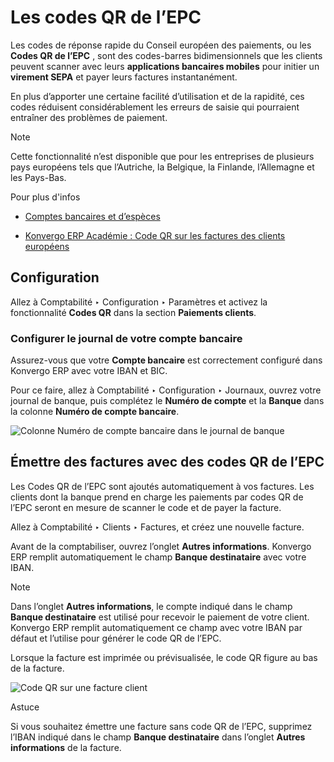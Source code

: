 # Les codes QR de l’EPC

Les codes de réponse rapide du Conseil européen des paiements, ou les **Codes
QR de l’EPC** , sont des codes-barres bidimensionnels que les clients peuvent
scanner avec leurs **applications bancaires mobiles** pour initier un
**virement SEPA** et payer leurs factures instantanément.

En plus d’apporter une certaine facilité d’utilisation et de la rapidité, ces
codes réduisent considérablement les erreurs de saisie qui pourraient
entraîner des problèmes de paiement.

<div class="alert alert-primary">
<p class="alert-title">
Note</p><p>Cette fonctionnalité n’est disponible que pour les entreprises de plusieurs pays européens tels que l’Autriche, la Belgique, la Finlande, l’Allemagne et les Pays-Bas.</p>
</div> <div class="alert alert-secondary">
<p class="alert-title">
Pour plus d'infos</p><ul>
<li><p><a href="../bank">Comptes bancaires et d’espèces</a></p></li>
<li><p><a href="https://www.odoo.com/r/VuU">Konvergo ERP Académie : Code QR sur les factures des clients européens</a></p></li>
</ul>
</div>

## Configuration

Allez à Comptabilité ‣ Configuration ‣ Paramètres et activez la fonctionnalité
**Codes QR** dans la section **Paiements clients**.

### Configurer le journal de votre compte bancaire

Assurez-vous que votre **Compte bancaire** est correctement configuré dans
Konvergo ERP avec votre IBAN et BIC.

Pour ce faire, allez à Comptabilité ‣ Configuration ‣ Journaux, ouvrez votre
journal de banque, puis complétez le **Numéro de compte** et la **Banque**
dans la colonne **Numéro de compte bancaire**.

![Colonne Numéro de compte bancaire dans le journal de
banque](../../../../_images/bank-journal.png)

## Émettre des factures avec des codes QR de l’EPC

Les Codes QR de l’EPC sont ajoutés automatiquement à vos factures. Les clients
dont la banque prend en charge les paiements par codes QR de l’EPC seront en
mesure de scanner le code et de payer la facture.

Allez à Comptabilité ‣ Clients ‣ Factures, et créez une nouvelle facture.

Avant de la comptabiliser, ouvrez l’onglet **Autres informations**. Konvergo ERP
remplit automatiquement le champ **Banque destinataire** avec votre IBAN.

<div class="alert alert-primary">
<p class="alert-title">
Note</p><p>Dans l’onglet <b>Autres informations</b>, le compte indiqué dans le champ <b>Banque destinataire</b> est utilisé pour recevoir le paiement de votre client. Konvergo ERP remplit automatiquement ce champ avec votre IBAN par défaut et l’utilise pour générer le code QR de l’EPC.</p>
</div>

Lorsque la facture est imprimée ou prévisualisée, le code QR figure au bas de
la facture.

![Code QR sur une facture client](../../../../_images/invoice-qr-code.png)
<div class="alert alert-info">
<p class="alert-title">
Astuce</p><p>Si vous souhaitez émettre une facture sans code QR de l’EPC, supprimez l’IBAN indiqué dans le champ <b>Banque destinataire</b> dans l’onglet <b>Autres informations</b> de la facture.</p>
</div>

